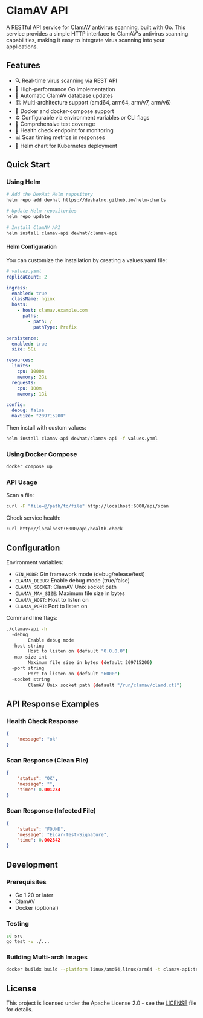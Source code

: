 # ClamAV API

A RESTful API service for ClamAV antivirus scanning, built with Go. This service provides a simple HTTP interface to ClamAV's antivirus scanning capabilities, making it easy to integrate virus scanning into your applications.

## Features

- 🔍 Real-time virus scanning via REST API
- 🚀 High-performance Go implementation
- 🔄 Automatic ClamAV database updates
- 🏗️ Multi-architecture support (amd64, arm64, arm/v7, arm/v6)
- 🐳 Docker and docker-compose support
- ⚙️ Configurable via environment variables or CLI flags
- 🔬 Comprehensive test coverage
- 🏥 Health check endpoint for monitoring
- 📊 Scan timing metrics in responses
- 🎯 Helm chart for Kubernetes deployment

## Quick Start

### Using Helm

```bash
# Add the DevHat Helm repository
helm repo add devhat https://devhatro.github.io/helm-charts

# Update Helm repositories
helm repo update

# Install ClamAV API
helm install clamav-api devhat/clamav-api
```

#### Helm Configuration

You can customize the installation by creating a values.yaml file:

```yaml
# values.yaml
replicaCount: 2

ingress:
  enabled: true
  className: nginx
  hosts:
    - host: clamav.example.com
      paths:
        - path: /
          pathType: Prefix

persistence:
  enabled: true
  size: 5Gi

resources:
  limits:
    cpu: 1000m
    memory: 2Gi
  requests:
    cpu: 100m
    memory: 1Gi

config:
  debug: false
  maxSize: "209715200"
```

Then install with custom values:
```bash
helm install clamav-api devhat/clamav-api -f values.yaml
```

### Using Docker Compose

```bash
docker compose up
```

### API Usage

Scan a file:
```bash
curl -F "file=@/path/to/file" http://localhost:6000/api/scan
```

Check service health:
```bash
curl http://localhost:6000/api/health-check
```

## Configuration

Environment variables:
- `GIN_MODE`: Gin framework mode (debug/release/test)
- `CLAMAV_DEBUG`: Enable debug mode (true/false)
- `CLAMAV_SOCKET`: ClamAV Unix socket path
- `CLAMAV_MAX_SIZE`: Maximum file size in bytes
- `CLAMAV_HOST`: Host to listen on
- `CLAMAV_PORT`: Port to listen on

Command line flags:

```bash
./clamav-api -h
  -debug
        Enable debug mode
  -host string
        Host to listen on (default "0.0.0.0")
  -max-size int
        Maximum file size in bytes (default 209715200)
  -port string
        Port to listen on (default "6000")
  -socket string
        ClamAV Unix socket path (default "/run/clamav/clamd.ctl")
```

## API Response Examples

### Health Check Response
```json
{
    "message": "ok"
}
```

### Scan Response (Clean File)
```json
{
    "status": "OK",
    "message": "",
    "time": 0.001234
}
```

### Scan Response (Infected File)
```json
{
    "status": "FOUND",
    "message": "Eicar-Test-Signature",
    "time": 0.002342
}
```

## Development

### Prerequisites
- Go 1.20 or later
- ClamAV
- Docker (optional)

### Testing
```bash
cd src
go test -v ./...
```

### Building Multi-arch Images
```bash
docker buildx build --platform linux/amd64,linux/arm64 -t clamav-api:test .
```

## License

This project is licensed under the Apache License 2.0 - see the [LICENSE](LICENSE) file for details.
